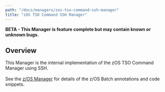 ```yaml
---
path: "/docs/managers/zos-tso-command-ssh-manager"
title: "zOS TSO Command SSH Manager"
---
```


**BETA - This Manager is feature complete but may contain known or unknown bugs.**

## Overview
This Manager is the internal implementation of the zOS TSO Command Manager using SSH.<br><br>See the [z/OS Manager](zos-manager) for details of the z/OS Batch annotations and code snippets.<br><br>





